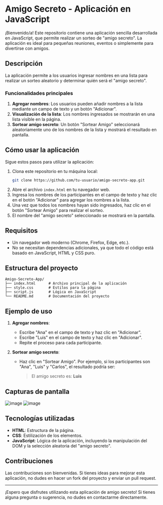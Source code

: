 # Amigo Secreto - Aplicación en JavaScript

¡Bienvenido/a! Este repositorio contiene una aplicación sencilla desarrollada en JavaScript, que permite realizar un sorteo de "amigo secreto". La aplicación es ideal para pequeñas reuniones, eventos o simplemente para divertirse con amigos.

## Descripción

La aplicación permite a los usuarios ingresar nombres en una lista para realizar un sorteo aleatorio y determinar quién será el "amigo secreto". 

### Funcionalidades principales

1. **Agregar nombres**: Los usuarios pueden añadir nombres a la lista mediante un campo de texto y un botón "Adicionar".
2. **Visualización de la lista**: Los nombres ingresados se mostrarán en una lista visible en la página.
3. **Sortear amigo secreto**: Un botón "Sortear Amigo" seleccionará aleatoriamente uno de los nombres de la lista y mostrará el resultado en pantalla.

## Cómo usar la aplicación

Sigue estos pasos para utilizar la aplicación:

1. Clona este repositorio en tu máquina local:
   ```bash
   git clone https://github.com/tu-usuario/amigo-secreto-app.git
   ```
2. Abre el archivo `index.html` en tu navegador web.
3. Ingresa los nombres de los participantes en el campo de texto y haz clic en el botón "Adicionar" para agregar los nombres a la lista.
4. Una vez que todos los nombres hayan sido ingresados, haz clic en el botón "Sortear Amigo" para realizar el sorteo.
5. El nombre del "amigo secreto" seleccionado se mostrará en la pantalla.

## Requisitos

- Un navegador web moderno (Chrome, Firefox, Edge, etc.).
- No se necesitan dependencias adicionales, ya que todo el código está basado en JavaScript, HTML y CSS puro.

## Estructura del proyecto

```
Amigo-Secreto-App/
├── index.html      # Archivo principal de la aplicación
├── style.css       # Estilos para la página
├── script.js       # Lógica en JavaScript
└── README.md       # Documentación del proyecto
```

## Ejemplo de uso

1. **Agregar nombres**:
   - Escribe "Ana" en el campo de texto y haz clic en "Adicionar".
   - Escribe "Luis" en el campo de texto y haz clic en "Adicionar".
   - Repite el proceso para cada participante.

2. **Sortear amigo secreto**:
   - Haz clic en "Sortear Amigo". Por ejemplo, si los participantes son "Ana", "Luis" y "Carlos", el resultado podría ser:
     > El amigo secreto es: **Luis**

## Capturas de pantalla

![image](https://github.com/user-attachments/assets/1d07e853-34cc-4279-97dc-267102189dae)
![image](https://github.com/user-attachments/assets/3f065b04-defa-4dd1-9ddf-653c0132cbf6)

## Tecnologías utilizadas

- **HTML**: Estructura de la página.
- **CSS**: Estilización de los elementos.
- **JavaScript**: Lógica de la aplicación, incluyendo la manipulación del DOM y la selección aleatoria del "amigo secreto".

## Contribuciones

Las contribuciones son bienvenidas. Si tienes ideas para mejorar esta aplicación, no dudes en hacer un fork del proyecto y enviar un pull request.

---

¡Espero que disfrutes utilizando esta aplicación de amigo secreto! Si tienes alguna pregunta o sugerencia, no dudes en contactarme directamente.
